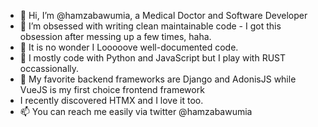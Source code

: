 - 👋 Hi, I’m @hamzabawumia, a Medical Doctor and Software Developer
- 👀 I’m obsessed with writing clean maintainable code - I got this obsession after messing up a few times, haha.
- 👀 It is no wonder I Looooove well-documented code.
- 🌱 I mostly code with Python and JavaScript but I play with RUST occassionally.
- 💞️ My favorite backend frameworks are Django and AdonisJS while VueJS is my first choice frontend framework
- I recently discovered HTMX and I love it too.
- 📫 You can reach me easily via twitter @hamzabawumia

<!---
hamzabawumia/hamzabawumia is a ✨ special ✨ repository because its `README.md` (this file) appears on your GitHub profile.
You can click the Preview link to take a look at your changes.
--->
